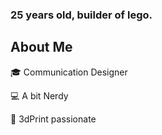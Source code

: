 ### 25 years old, builder of lego.


## About Me
:mortar_board: Communication Designer

💻 A bit Nerdy

:rocket: 3dPrint passionate
